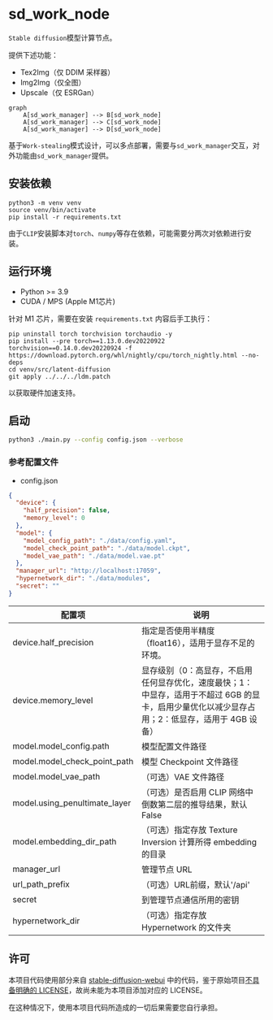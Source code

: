 # sd_work_node

`Stable diffusion`模型计算节点。

提供下述功能：
- Tex2Img（仅 DDIM 采样器）
- Img2Img（仅全图）
- Upscale（仅 ESRGan）

```mermaid
graph
    A[sd_work_manager] --> B[sd_work_node]
    A[sd_work_manager] --> C[sd_work_node]
    A[sd_work_manager] --> D[sd_work_node]
```

基于`Work-stealing`模式设计，可以多点部署，需要与`sd_work_manager`交互，对外功能由`sd_work_manager`提供。

## 安装依赖

```
python3 -m venv venv
source venv/bin/activate
pip install -r requirements.txt
```

由于`CLIP`安装脚本对`torch`、`numpy`等存在依赖，可能需要分两次对依赖进行安装。

## 运行环境

- Python >= 3.9
- CUDA / MPS (Apple M1芯片)

针对 M1 芯片，需要在安装 `requirements.txt` 内容后手工执行：

```
pip uninstall torch torchvision torchaudio -y
pip install --pre torch==1.13.0.dev20220922 torchvision==0.14.0.dev20220924 -f https://download.pytorch.org/whl/nightly/cpu/torch_nightly.html --no-deps
cd venv/src/latent-diffusion
git apply ../../../ldm.patch
```

以获取硬件加速支持。

## 启动

```bash
python3 ./main.py --config config.json --verbose
```

### 参考配置文件

- config.json

```json
{
  "device": {
    "half_precision": false,
    "memory_level": 0
  },
  "model": {
    "model_config_path": "./data/config.yaml",
    "model_check_point_path": "./data/model.ckpt",
    "model_vae_path": "./data/model.vae.pt"
  },
  "manager_url": "http://localhost:17059",
  "hypernetwork_dir": "./data/modules",
  "secret": ""
}
```

| 配置项                           | 说明                                                                             |
|-------------------------------|--------------------------------------------------------------------------------|
| device.half_precision         | 指定是否使用半精度（float16），适用于显存不足的环境。                                                 |
| device.memory_level           | 显存级别（0：高显存，不启用任何显存优化，速度最快；1：中显存，适用于不超过 6GB 的显卡，启用少量优化以减少显存占用；2：低显存，适用于 4GB 设备） |
| model.model_config.path       | 模型配置文件路径                                                                       |
| model.model_check_point_path  | 模型 Checkpoint 文件路径                                                             |
| model.model_vae_path          | （可选）VAE 文件路径                                                                   |
| model.using_penultimate_layer | （可选）是否启用 CLIP 网络中倒数第二层的推导结果，默认 False                                           |
| model.embedding_dir_path      | （可选）指定存放 Texture Inversion 计算所得 embedding 的目录                                  |
| manager_url                   | 管理节点 URL                                                                       |
| url_path_prefix               | （可选）URL前缀，默认'/api'                                                         |
| secret                        | 到管理节点通信所用的密钥                                                                   |
| hypernetwork_dir              | （可选）指定存放 Hypernetwork 的文件夹                                                     |

## 许可

本项目代码使用部分来自 [stable-diffusion-webui](https://github.com/AUTOMATIC1111/stable-diffusion-webui) 中的代码，鉴于原始项目[不具备明确的 LICENSE](https://github.com/AUTOMATIC1111/stable-diffusion-webui/issues/2059)，故尚未能为本项目添加对应的 LICENSE。

在这种情况下，使用本项目代码所造成的一切后果需要您自行承担。
